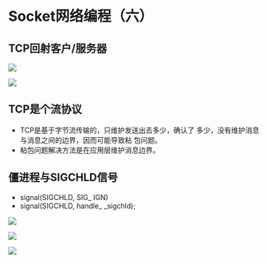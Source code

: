 # Socket网络编程（六）

## TCP回射客户/服务器

![](https://i.loli.net/2020/05/09/RyDbvNcXgAMkauj.png)

![](https://i.loli.net/2020/05/09/T2sGZ4qSWirvzIX.png)

## TCP是个流协议

- TCP是基于字节流传输的，只维护发送出去多少，确认了
  多少，没有维护消息与消息之间的边界，因而可能导致粘
  包问题。
- 粘包问题解决方法是在应用层维护消息边界。

## 僵进程与SIGCHLD信号

- signal(SIGCHLD, SIG_ IGN)
- signal(SIGCHLD, handle_ _sigchld);

![](https://i.loli.net/2020/05/09/4nvsRdiLVjGOcCu.png)

![](https://i.loli.net/2020/05/09/BmKDAQwV8ZTFpSe.png)

![](https://i.loli.net/2020/05/09/7kpwBEO6iylhG3q.png)